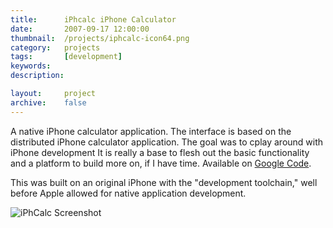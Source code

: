 ```yaml
---
title:      iPhcalc iPhone Calculator
date:       2007-09-17 12:00:00
thumbnail:  /projects/iphcalc-icon64.png
category:   projects
tags:       [development]
keywords:
description:

layout:     project
archive:    false
---
```

A native iPhone calculator application. The interface is based on the
distributed iPhone calculator application. The goal was to cplay around
with iPhone development It is really a base to flesh out the basic
functionality and a platform to build more on, if I have time.
Available on <a href="http://code.google.com/p/iphcalc/">Google Code</a>.


This was built on an original iPhone with the "development toolchain,"
well before Apple allowed for native application development.

![iPhCalc Screenshot]({{"/projects/iphcalc-screenshot.png"|prepend:site.assetsurl}})
